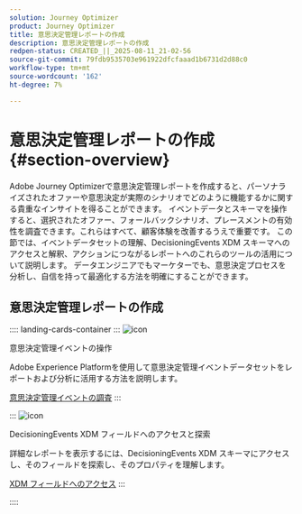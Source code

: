 ```yaml
---
solution: Journey Optimizer
product: Journey Optimizer
title: 意思決定管理レポートの作成
description: 意思決定管理レポートの作成
redpen-status: CREATED_||_2025-08-11_21-02-56
source-git-commit: 79fdb9535703e961922dfcfaaad1b6731d2d88c0
workflow-type: tm+mt
source-wordcount: '162'
ht-degree: 7%

---
```



# 意思決定管理レポートの作成{#section-overview}

Adobe Journey Optimizerで意思決定管理レポートを作成すると、パーソナライズされたオファーや意思決定が実際のシナリオでどのように機能するかに関する貴重なインサイトを得ることができます。 イベントデータとスキーマを操作すると、選択されたオファー、フォールバックシナリオ、プレースメントの有効性を調査できます。これらはすべて、顧客体験を改善するうえで重要です。 この節では、イベントデータセットの理解、DecisioningEvents XDM スキーマへのアクセスと解釈、アクションにつながるレポートへのこれらのツールの活用について説明します。 データエンジニアでもマーケターでも、意思決定プロセスを分析し、自信を持って最適化する方法を明確にすることができます。

## 意思決定管理レポートの作成

:::: landing-cards-container
:::
![icon](https://cdn.experienceleague.adobe.com/icons/book.svg)

意思決定管理イベントの操作

Adobe Experience Platformを使用して意思決定管理イベントデータセットをレポートおよび分析に活用する方法を説明します。

[意思決定管理イベントの調査](../using/offers/reports/get-started-events.md)
:::

:::
![icon](https://cdn.experienceleague.adobe.com/icons/list-check.svg)

DecisioningEvents XDM フィールドへのアクセスと探索

詳細なレポートを表示するには、DecisioningEvents XDM スキーマにアクセスし、そのフィールドを探索し、そのプロパティを理解します。

[XDM フィールドへのアクセス](../using/offers/reports/xdm-fields.md)
:::

::::
